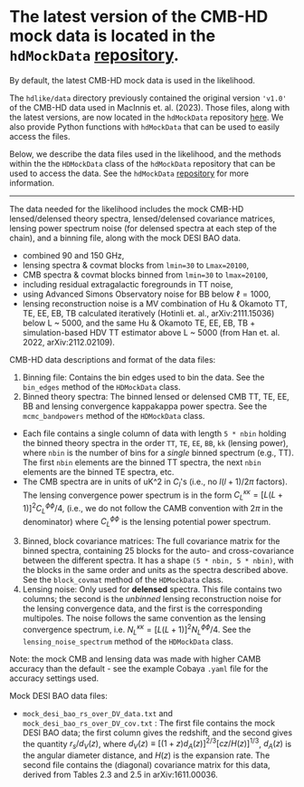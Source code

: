 # __The latest version of the CMB-HD mock data is located in the `hdMockData` [repository](https://github.com/CMB-HD/hdMockData)__.

By default, the latest CMB-HD mock data is used in the likelihood.

The `hdlike/data` directory previously contained  the original version `'v1.0'` of the CMB-HD data used in MacInnis et. al. (2023). Those files, along with the latest versions, are now located in the `hdMockData` repository [here](https://github.com/CMB-HD/hdMockData). We also provide Python functions with `hdMockData` that can be used to easily access the files.

Below, we describe the data files used in the likelihood, and the methods within the the `HDMockData` class of the `hdMockData` repository that can be used to access the data. See the `hdMockData` [repository](https://github.com/CMB-HD/hdMockData) for more information. 

---

The data needed for the likelihood includes the mock CMB-HD lensed/delensed theory spectra, lensed/delensed covariance matrices, lensing power spectrum noise (for delensed spectra at each step of the chain), and a binning file, along with the mock DESI BAO data.


- combined 90 and 150 GHz,
- lensing spectra & covmat blocks from `lmin=30` to `Lmax=20100`, 
- CMB spectra & covmat blocks binned from `lmin=30` to `lmax=20100`, 
- including residual extragalactic foregrounds in TT noise,
- using Advanced Simons Observatory noise for BB below $\ell = 1000$,
- lensing reconstruction noise is a MV combination of Hu & Okamoto TT, TE, EE, EB, TB calculated iteratively (Hotinli et. al., arXiv:2111.15036) below L ~ 5000, and the same Hu & Okamoto TE, EE, EB, TB + simulation-based HDV TT estimator above L ~ 5000 (from Han et. al. 2022, arXiv:2112.02109).

CMB-HD data descriptions and format of the data files: 
1. Binning file: Contains the bin edges used to bin the data. See the `bin_edges` method of the `HDMockData` class.
2. Binned theory spectra: The binned lensed or delensed CMB TT, TE, EE, BB and lensing convergence kappakappa power spectra. See the `mcmc_bandpowers` method of the `HDMockData` class.
  - Each file contains a single column of data with length `5 * nbin` holding the binned theory spectra in the order `TT`, `TE`, `EE`, `BB`, `kk` (lensing power), where `nbin` is the number of bins for a _single_ binned spectrum (e.g., TT). The first `nbin` elements are the binned TT spectra, the next `nbin` elements are the binned TE spectra, etc.
  - The CMB spectra are in units of uK^2 in $C_l$'s (i.e., no $l(l+1)/2\pi$ factors). The lensing convergence power spectrum is in the form $C_L^{\kappa\kappa} = [L (L + 1)]^2 C_L^{\phi\phi} / 4$, (i.e., we do not follow the CAMB convention with $2\pi$ in the denominator) where $C_L^{\phi\phi}$ is the lensing potential power spectrum. 
3. Binned, block covariance matrices: The full covariance matrix for the binned spectra, containing 25 blocks for the auto- and cross-covariance between the different spectra. It has a shape `(5 * nbin, 5 * nbin)`, with the blocks in the same order and units as the spectra described above. See the `block_covmat` method of the `HDMockData` class.
4. Lensing noise: Only used for __delensed__ spectra. This file contains two columns; the second is the _unbinned_ lensing reconstruction noise for the lensing convergence data, and the first is the corresponding multipoles. The noise follows the same convention as the lensing convergence spectrum, i.e. $N_L^{\kappa\kappa} = [L (L + 1)]^2 N_L^{\phi\phi} / 4$. See the `lensing_noise_spectrum` method of the `HDMockData` class.


Note: the mock CMB and lensing data was made with higher CAMB accuracy than the default - see the example Cobaya `.yaml` file for the accuracy settings used.


Mock DESI BAO data files:
- `mock_desi_bao_rs_over_DV_data.txt` and `mock_desi_bao_rs_over_DV_cov.txt` : The first file contains the mock DESI BAO data; the first column gives the redshift, and the second gives the quantity $r_s/d_V(z)$, where $d_V(z) \equiv \left[(1+z)d_A(z)\right]^{2/3} \left[cz / H(z)\right]^{1/3}$, $d_A(z)$ is the angular diameter distance, and $H(z)$ is the expansion rate. The second file contains the (diagonal) covariance matrix for this data, derived from Tables 2.3 and 2.5 in arXiv:1611.00036.

